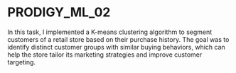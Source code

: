 # PRODIGY_ML_02
In this task, I implemented a K-means clustering algorithm to segment customers of a retail store based on their purchase history. The goal was to identify distinct customer groups with similar buying behaviors, which can help the store tailor its marketing strategies and improve customer targeting.
